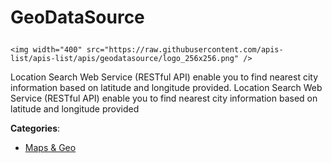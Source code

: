 # GeoDataSource<p align="center">
    <img width="400" src="https://raw.githubusercontent.com/apis-list/apis-list/apis/geodatasource/logo_256x256.png" />
</p>

Location Search Web Service (RESTful API) enable you to find nearest city information based on latitude and longitude provided. Location Search Web Service (RESTful API) enable you to find nearest city information based on latitude and longitude provided

**Categories**:

- [Maps & Geo](https://github/apis-list/apis-list#maps-and-geo)





